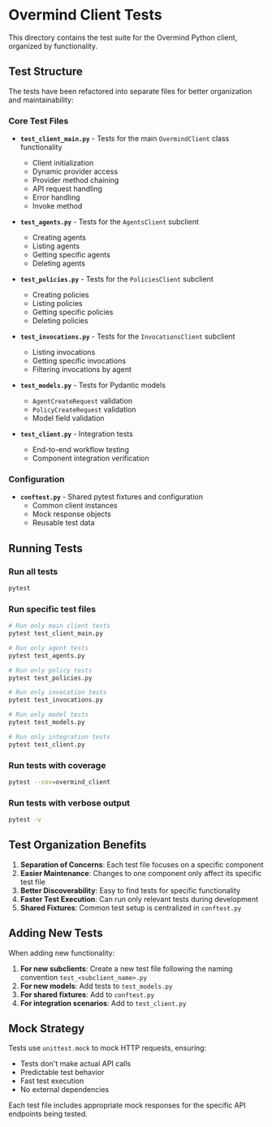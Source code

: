 # Overmind Client Tests

This directory contains the test suite for the Overmind Python client, organized by functionality.

## Test Structure

The tests have been refactored into separate files for better organization and maintainability:

### Core Test Files

- **`test_client_main.py`** - Tests for the main `OvermindClient` class functionality
  - Client initialization
  - Dynamic provider access
  - Provider method chaining
  - API request handling
  - Error handling
  - Invoke method

- **`test_agents.py`** - Tests for the `AgentsClient` subclient
  - Creating agents
  - Listing agents
  - Getting specific agents
  - Deleting agents

- **`test_policies.py`** - Tests for the `PoliciesClient` subclient
  - Creating policies
  - Listing policies
  - Getting specific policies
  - Deleting policies

- **`test_invocations.py`** - Tests for the `InvocationsClient` subclient
  - Listing invocations
  - Getting specific invocations
  - Filtering invocations by agent

- **`test_models.py`** - Tests for Pydantic models
  - `AgentCreateRequest` validation
  - `PolicyCreateRequest` validation
  - Model field validation

- **`test_client.py`** - Integration tests
  - End-to-end workflow testing
  - Component integration verification

### Configuration

- **`conftest.py`** - Shared pytest fixtures and configuration
  - Common client instances
  - Mock response objects
  - Reusable test data

## Running Tests

### Run all tests
```bash
pytest
```

### Run specific test files
```bash
# Run only main client tests
pytest test_client_main.py

# Run only agent tests
pytest test_agents.py

# Run only policy tests
pytest test_policies.py

# Run only invocation tests
pytest test_invocations.py

# Run only model tests
pytest test_models.py

# Run only integration tests
pytest test_client.py
```

### Run tests with coverage
```bash
pytest --cov=overmind_client
```

### Run tests with verbose output
```bash
pytest -v
```

## Test Organization Benefits

1. **Separation of Concerns**: Each test file focuses on a specific component
2. **Easier Maintenance**: Changes to one component only affect its specific test file
3. **Better Discoverability**: Easy to find tests for specific functionality
4. **Faster Test Execution**: Can run only relevant tests during development
5. **Shared Fixtures**: Common test setup is centralized in `conftest.py`

## Adding New Tests

When adding new functionality:

1. **For new subclients**: Create a new test file following the naming convention `test_<subclient_name>.py`
2. **For new models**: Add tests to `test_models.py`
3. **For shared fixtures**: Add to `conftest.py`
4. **For integration scenarios**: Add to `test_client.py`

## Mock Strategy

Tests use `unittest.mock` to mock HTTP requests, ensuring:
- Tests don't make actual API calls
- Predictable test behavior
- Fast test execution
- No external dependencies

Each test file includes appropriate mock responses for the specific API endpoints being tested. 